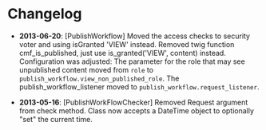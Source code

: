Changelog
=========

* **2013-06-20**: [PublishWorkflow] Moved the access checks to security voter
  and using isGranted 'VIEW' instead.
  Removed twig function cmf_is_published, just use is_granted('VIEW', content)
  instead.
  Configuration was adjusted: The parameter for the role that may see unpublished
  content moved from `role` to `publish_workflow.view_non_published_role`. The
  publish_workflow_listener moved to `publish_workflow.request_listener`.

* **2013-05-16**: [PublishWorkFlowChecker] Removed Request argument
  from check method. Class now accepts a DateTime object to
  optionally "set" the current time.
